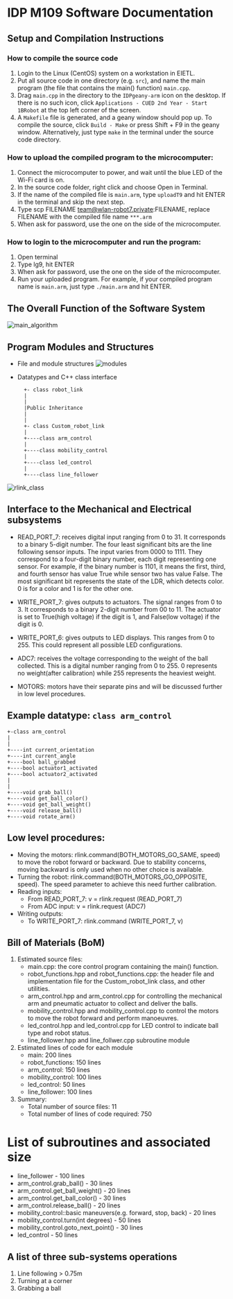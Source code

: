 # IDP M109 Software Documentation

## Setup and Compilation Instructions

### How to compile the source code
1. Login to the Linux (CentOS) system on a workstation in EIETL.
2. Put all source code in one directory (e.g. ```src```), and name the main program (the file that contains the main() function) ```main.cpp```.
3. Drag ```main.cpp``` in the directory to the ```IDPgeany-arm``` icon on the desktop. If there is no such icon, click ```Applications - CUED 2nd Year - Start 1BRobot``` at the top left corner of the screen.
4. A ```Makefile``` file is generated, and a geany window should pop up. To compile the source, click ```Build - Make``` or press Shift + F9 in the geany window. Alternatively, just type ```make``` in the terminal under the source code directory.

### How to upload the compiled program to the microcomputer:

1. Connect the microcomputer to power, and wait until the blue LED of the Wi-Fi card is on.
3. In the source code folder, right click and choose Open in Terminal.
4. If the name of the compiled file is ```main.arm```, type ```uploadT9``` and hit ENTER in the terminal and skip the next step.
5. Type scp FILENAME team@wlan-robot7.private:FILENAME, replace FILENAME with the compiled file name ```***.arm```
6. When ask for password, use the one on the side of the microcomputer.

### How to login to the microcomputer and run the program:

1. Open terminal
2. Type lg9, hit ENTER
3. When ask for password, use the one on the side of the microcomputer.
4. Run your uploaded program. For example, if your compiled program name is ```main.arm```, just type ```./main.arm``` and hit ENTER.

## The Overall Function of the Software System

![main_algorithm](img/flowchart.png)

## Program Modules and Structures
- File and module structures
![modules](img/modules.png)
- Datatypes and C++ class interface
        
        +- class robot_link
        |
        |
        |Public Inheritance
        |
        |
        +- class Custom_robot_link
        |
        +----class arm_control
        |
        +----class mobility_control
        |
        +----class led_control
        |
        +----class line_follower

![rlink_class](img/rlink_class.png)

## Interface to the Mechanical and Electrical subsystems

- READ_PORT_7: receives digital input ranging from 0 to 31. It corresponds to a binary 5-digit number.
The four least significant bits are the line following sensor inputs. The input varies from 0000 to 1111. They correspond to a four-digit binary number, each digit representing one sensor. For example, if the binary number is 1101, it means the first, third, and fourth sensor has value True while sensor two has value False.
The most significant bit represents the state of the LDR, which detects color. 0 is for a color and 1 is for the other one.

- WRITE_PORT_7: gives outputs to actuators. The signal ranges from 0 to 3. It corresponds to a binary 2-digit number from 00 to 11. The actuator is set to True(high voltage) if the digit is 1, and False(low voltage) if the digit is 0.

- WRITE_PORT_6: gives outputs to LED displays. This ranges from 0 to 255. This could represent all possible LED configurations.

- ADC7: receives the voltage corresponding to the weight of the ball collected. This is a digital number ranging from 0 to 255. 0 represents no weight(after calibration) while 255 represents the heaviest weight.

- MOTORS: motors have their separate pins and will be discussed further in low level procedures.


## Example datatype: ```class arm_control```

    +-class arm_control
    |
    |
    +----int current_orientation
    +----int current_angle
    +----bool ball_grabbed
    +----bool actuator1_activated
    +----bool actuator2_activated
    |
    |
    +----void grab_ball()
    +----void get_ball_color()
    +----void get_ball_weight()
    +----void release_ball()
    +----void rotate_arm()

## Low level procedures:

- Moving the motors: rlink.command(BOTH_MOTORS_GO_SAME, speed) to move the robot forward or backward. Due to stability concerns, moving backward is only used when no other choice is available.
- Turning the robot: rlink.command(BOTH_MOTORS_GO_OPPOSITE, speed). The speed parameter to achieve this need further calibration.
- Reading inputs:
    - From READ_PORT_7: v = rlink.request (READ_PORT_7)
    - From ADC input: v = rlink.request (ADC7)
- Writing outputs:
    - To WRITE_PORT_7: rlink.command (WRITE_PORT_7, v)

## Bill of Materials (BoM)
1. Estimated source files:
    - main.cpp: the core control program containing the main() function.
    - robot_functions.hpp and robot_functions.cpp: the header file and implementation file for the Custom_robot_link class, and other utilities.
    - arm_control.hpp and arm_control.cpp for controlling the mechanical arm and pneumatic actuator to collect and deliver the balls.
    - mobility_control.hpp and mobility_control.cpp to control the motors to move the robot forward and perform manoeuvres.
    - led_control.hpp and led_control.cpp for LED control to indicate ball type and robot status.
    - line_follower.hpp and line_follwer.cpp subroutine module
2. Estimated lines of code for each module
    - main: 200 lines
    - robot_functions: 150 lines
    - arm_control: 150 lines
    - mobility_control: 100 lines
    - led_control: 50 lines
    - line_follower: 100 lines
3. Summary:
    - Total number of source files: 11
    - Total number of lines of code required: 750

# List of subroutines and associated size
- line_follower - 100 lines
- arm_control.grab\_ball() - 30 lines
- arm\_control.get\_ball_weight() - 20 lines
- arm\_control.get\_ball_color() - 30 lines
- arm\_control.release\_ball() - 20 lines
- mobility_control::basic maneuvers(e.g. forward, stop, back) - 20 lines
- mobility_control.turn(int degrees) - 50 lines
- mobility_control.goto\_next\_point() - 30 lines
- led_control - 50 lines

## A list of three sub-systems operations
1. Line following > 0.75m
2. Turning at a corner
3. Grabbing a ball